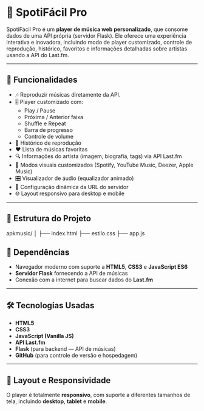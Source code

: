 # 🎵 SpotiFácil Pro

SpotiFácil Pro é um **player de música web personalizado**, que consome dados de uma API própria (servidor Flask). Ele oferece uma experiência interativa e inovadora, incluindo modo de player customizado, controle de reprodução, histórico, favoritos e informações detalhadas sobre artistas usando a API do Last.fm.

---

## 📌 Funcionalidades

- 🎶 Reproduzir músicas diretamente da API.
- 🎚️ Player customizado com:
  - Play / Pause
  - Próxima / Anterior faixa
  - Shuffle e Repeat
  - Barra de progresso
  - Controle de volume
- 📜 Histórico de reprodução
- ❤️ Lista de músicas favoritas
- 🔍 Informações do artista (imagem, biografia, tags) via API Last.fm
- 🌈 Modos visuais customizados (Spotify, YouTube Music, Deezer, Apple Music)
- 🎛️ Visualizador de áudio (equalizador animado)
- 📡 Configuração dinâmica da URL do servidor
- 🌐 Layout responsivo para desktop e mobile

---

## 📂 Estrutura do Projeto

apkmusic/
│
├── index.html
├── estilo.css
├── app.js

## 📌 Dependências

- Navegador moderno com suporte a **HTML5**, **CSS3** e **JavaScript ES6**
- **Servidor Flask** fornecendo a API de músicas
- Conexão com a internet para buscar dados do **Last.fm**

---

## 🛠 Tecnologias Usadas

- **HTML5**
- **CSS3**
- **JavaScript (Vanilla JS)**
- **API Last.fm**
- **Flask** (para backend — API de músicas)
- **GitHub** (para controle de versão e hospedagem)

---

## 🎨 Layout e Responsividade

O player é totalmente **responsivo**, com suporte a diferentes tamanhos de tela, incluindo **desktop**, **tablet** e **mobile**.

